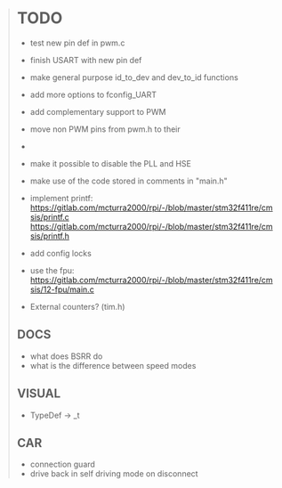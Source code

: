 > # TODO
> * test new pin def in pwm.c
> * finish USART with new pin def
> * make general purpose id_to_dev and dev_to_id functions
> 
> * add more options to fconfig_UART
> * add complementary support to PWM
> * move non PWM pins from pwm.h to their 
> * 
> * make it possible to disable the PLL and HSE
> * make use of the code stored in comments in "main.h"
> * implement printf: https://gitlab.com/mcturra2000/rpi/-/blob/master/stm32f411re/cmsis/printf.c https://gitlab.com/mcturra2000/rpi/-/blob/master/stm32f411re/cmsis/printf.h
> * add config locks
> * use the fpu: https://gitlab.com/mcturra2000/rpi/-/blob/master/stm32f411re/cmsis/12-fpu/main.c
> * External counters? (tim.h)
> ## DOCS
> * what does BSRR do
> * what is the difference between speed modes
> ## VISUAL
> * TypeDef -> _t
> ## CAR
> * connection guard
> * drive back in self driving mode on disconnect